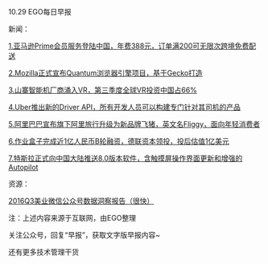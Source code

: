 10.29 EGO每日早报

新闻：

[1.亚马逊Prime会员服务登陆中国，年费388元，订单满200可无限次跨境免费配送](http://36kr.com/p/5055354.html?ktm_source=feed)

[2.Mozilla正式宣布Quantum浏览器引擎项目，基于Gecko打造](https://www.oschina.net/news/78507/firefox-quantum-mozilla-faster-web-gecko-engine)

[3.山寨智能机厂商涌入VR，第三季度全球VR投资中国占66%](http://tech.qq.com/a/20161028/028997.htm)

[4.Uber推出新的Driver API，所有开发人员可以构建专门针对其司机的产品](http://start.iresearch.cn/content/2016/10/264836.shtml)

[5.阿里巴巴宣布旗下阿里旅行升级为新品牌飞猪，英文名Fliggy，面向年轻消费者](http://www.199it.com/archives/530597.html)

[6.作业盒子完成近1亿人民币B轮融资，德联资本领投，投后估值1亿美元](http://36kr.com/p/5055331.html?ktm_source=feed)

[7.特斯拉正式向中国大陆推送8.0版本软件，含触摸屏操作界面更新和增强的Autopilot](https://36kr.com/p/5055372.html)

资源：

[2016Q3美业微信公众号数据洞察报告（很快）](http://data.henkuai.com/Models/home/index.php)

注：上述内容来源于互联网，由EGO整理

关注公众号，回复“早报”，获取文字版早报内容~

还有更多技术管理干货
